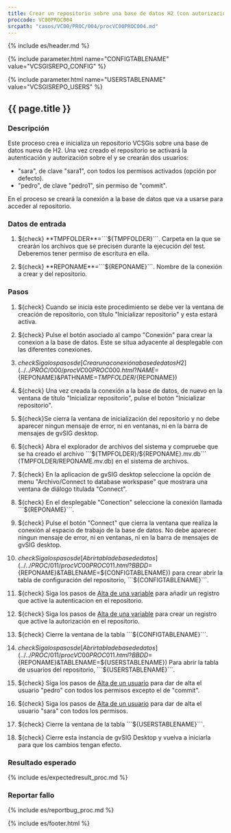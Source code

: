 ```yaml
---
title: Crear un repositorio sobre una base de datos H2 (con autorización)
proccode: VC00PROC004
srcpath: "casos/VC00/PROC/004/procVC00PROC004.md"
---
```


{% include es/header.md %}

{% include parameter.html name="CONFIGTABLENAME" value="VCSGISREPO_CONFIG" %}

{% include parameter.html name="USERSTABLENAME" value="VCSGISREPO_USERS" %}


## {{ page.title }}

### Descripción

Este proceso crea e inicializa un repositorio VCSGis sobre una base de datos nueva de H2.
Una vez creado el repositorio se activará la autenticación y autorización sobre el y se crearán
dos usuarios:
* "sara", de clave "sara1", con todos los permisos activados (opción por defecto).
* "pedro", de clave "pedro1", sin permiso de "commit".

En el proceso se creará la conexión a la base de datos que va a usarse para acceder al repositorio.

### Datos de entrada

1. ${check} **TMPFOLDER**=```${TMPFOLDER}```. Carpeta en la que se crearán los archivos que se precisen 
   durante la ejecución del test. Deberemos tener permiso de escritura en ella.

2. ${check} **REPONAME**=```${REPONAME}```. Nombre de la conexión a crear y del repositorio.


### Pasos

1. ${check} Cuando se inicia este procedimiento se debe ver la ventana de creación de repositorio,
   con título "Inicializar repositorio" y esta estará activa.

2. ${check} Pulse el botón asociado al campo "Conexión" para crear la conexion a la base de datos. Este se situa
   adyacente al desplegable con las diferentes conexiones.

3. ${check} Siga los pasos de [Crear una conexión a base de datos H2](../../PROC/000/procVC00PROC000.html?NAME=${REPONAME}&PATHNAME=${TMPFOLDER}/${REPONAME}) 

4. ${check} Una vez creada la conexión a la base de datos, de nuevo en la ventana de título "Inicializar repositorio",
   pulse el botón "Inicializar repositorio". 
   
5. ${check}Se cierra la ventana de inicialización del repositorio
   y no debe aparecer ningun mensaje de error, ni en ventanas, ni en la barra de mensajes de gvSIG desktop.
   
6. ${check} Abra el explorador de archivos del sistema y compruebe que se ha creado el archivo 
   ```${TMPFOLDER}/${REPONAME}.mv.db``` (TMPFOLDER/REPONAME.mv.db) en el sistema de archivos.

7. ${check} En la aplicacion de gvSIG desktop seleccione la opción de menu "Archivo/Connect to database workspase" 
   que mostrara una ventana de diálogo titulada "Connect".

8. ${check} En el desplegable "Conection" seleccione la conexión llamada ```${REPONAME}```.

9. ${check} Pulse el botón "Connect" que cierra la ventana que realiza la conexión al espacio de trabajo de la base de datos.
    No debe aparecer ningun mensaje de error, ni en ventanas, ni en la barra de mensajes de gvSIG desktop.

10. ${check} Siga los pasos de 
    [Abrir tabla de base de datos](../../PROC/011/procVC00PROC011.html?BBDD=${REPONAME}&TABLENAME=${CONFIGTABLENAME})
    para crear abrir la tabla de configuración del repositorio, ```${CONFIGTABLENAME}```.

11. ${check} Siga los pasos de 
    [Alta de una variable](../../PROC/009/procVC00PROC009.html?VARIABLE=AUTHENTICATION&VALUE=true)
    para añadir un registro que active la autenticacion en el repositorio.

12. ${check} Siga los pasos de 
    [Alta de una variable](../../PROC/009/procVC00PROC009.html?VARIABLE=AUTHORIZATION&VALUE=true)
    para crear un registro que active la autorización en el repositorio.

13. ${check} Cierre la ventana de la tabla ```${CONFIGTABLENAME}```.

14. ${check} Siga los pasos de 
    [Abrir tabla de base de datos](../../PROC/011/procVC00PROC011.html?BBDD=${REPONAME}&TABLENAME=${USERSTABLENAME})
    Para abrir la tabla de usuarios del repositorio, ```${USERSTABLENAME}```. 

15. ${check} Siga los pasos de 
    [Alta de un usuario](../../PROC/010/procVC00PROC010.html?NAME=pedro&PASSWORD=pedro1&OPERATIONS=add,entities,update,checkout,history,topologyplans,users)
    para dar de alta el usuario "pedro" con todos los permisos excepto el de "commit". 

16. ${check} Siga los pasos de 
    [Alta de un usuario](../../PROC/010/procVC00PROC010.html?NAME=sara&PASSWORD=sara1&OPERATIONS=add,entities,commit,update,checkout,history,topologyplans,users)
    para dar de alta el usuario "sara" con todos los permisos. 

17. ${check} Cierre la ventana de la tabla ```${USERSTABLENAME}```.

18. ${check} Cierre esta instancia de gvSIG Desktop y vuelva a iniciarla para que los cambios tengan efecto.


### Resultado esperado

{% include es/expectedresult_proc.md %}

### Reportar fallo

{% include es/reportbug_proc.md %}

{% include es/footer.html %}
